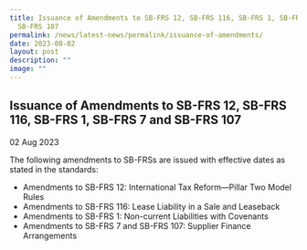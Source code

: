 ```yaml
---
title: Issuance of Amendments to SB-FRS 12, SB-FRS 116, SB-FRS 1, SB-FRS 7 and
  SB-FRS 107
permalink: /news/latest-news/permalink/issuance-of-amendments/
date: 2023-08-02
layout: post
description: ""
image: ""
---
```

Issuance of Amendments to SB-FRS 12, SB-FRS 116, SB-FRS 1, SB-FRS 7 and SB-FRS 107
--------------------------------


02 Aug 2023

The following amendments to SB-FRSs are issued with effective dates as stated in the standards:
* Amendments to SB-FRS 12: International Tax Reform—Pillar Two Model Rules 
* Amendments to SB-FRS 116: Lease Liability in a Sale and Leaseback
* Amendments to SB-FRS 1: Non-current Liabilities with Covenants
* Amendments to SB-FRS 7 and SB-FRS 107: Supplier Finance Arrangements

